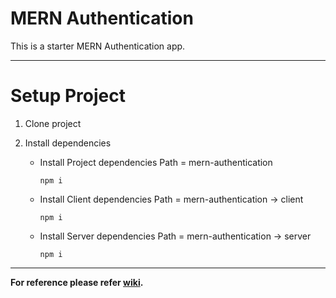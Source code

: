 # MERN Authentication

This is a starter MERN Authentication app.

***

# Setup Project

1. Clone project

2. Install dependencies
   - Install Project dependencies
      Path = mern-authentication
      ```
      npm i
      ```
    
   - Install Client dependencies
      Path = mern-authentication -> client
      ```
      npm i
      ```
    
   - Install Server dependencies
      Path = mern-authentication -> server
      ```
      npm i
      ```

***

**For reference please refer [wiki](https://github.com/harsh2124/mern-authentication/wiki/Project-Setup).**
